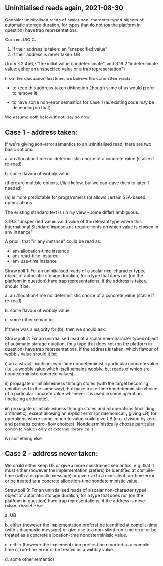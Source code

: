 Uninitialised reads again, 2021-08-30
-------------------------------------

Consider uninitialised reads of scalar non-character typed objects of
automatic storage duration, for types that do not (on the platform in
question) have trap representations.

Currrent ISO C:

1. if their address is taken: an "unspecified value"
2. if their address is never taken: UB

(from 6.2.4p6,7 "the initial value is indeterminate", and 3.19.2
"indeterminate value: either an unspecified value or a trap representation")

From the discussion last time, we believe the committee wants:

- to keep this address-taken distinction (though some of us would
  prefer to remove it).

- to have some non-error semantics for Case 1 (as existing code may be
  depending on that).

We assume both below.  If not, say so now. 


## Case 1 - address taken:

If we're giving non-error semantics to an uninitialised read, there are
two basic options:

a. an allocation-time nondeterministic choice of a concrete value
   (stable if re-read) 

b. some flavour of wobbly value

   (there are multiple options, i/ii/iii below, but we can leave them
   to later if needed)

(a) is more predictable for programmers
(b) allows certain SSA-based optimisations

The existing standard text is (in my view - some differ) ambiguous: 

  3.19.3 "unspecified value: valid value of the relevant type
  where this International Standard imposes no requirements on which
  value is chosen in any instance"

A priori, that "in any instance" could be read as:

  - any allocation-time instance 
  - any read-time instance 
  - any use-time instance 

Straw poll 1: For an uninitialised reads of a scalar non-character typed
object of automatic storage duration, for a type that does not (on the
platform in question) have trap representations, if the address is
taken, should it be:

a. an allocation-time nondeterministic choice of a concrete value (stable if re-read) 

b. some flavour of wobbly value

c. some other semantics


If there was a majority for (b), then we should ask:

Straw poll 2: For an uninitialised read of a scalar non-character typed
object of automatic storage duration, for a type that does not (on the
platform in question) have trap representations, if the address is
taken, which flavour of wobbly value should it be:

   i) an abstract-machine-read-time nondeterministic particular
   concrete value (i.e., a wobbly value which itself remains wobbly, but
   reads of which are nondeterministic concrete values).

   ii) propagate uninitialisedness through stores (with the target
   becoming uninitialised in the same way), but make a use-time
   nondeterministic choice of a particular concrete value whenever it is
   used in some operation (including arithmetic).

   iii) propagate uninitialisedness through stores and all operations
   (including arithmetic), except allowing an explicit error (or
   daemonically giving UB) for operations where some concrete value could
   give UB (e.g. division by zero, and perhaps control-flow choices).
   Nondeterministically choose particular concrete values only at
   external library calls.

   iv) something else
   

## Case 2 - address never taken:

We could either keep UB or give a more constrained semantics,
e.g. that it must either (however the implementation prefers) be
identified at compile-time (with a diagnostic message) or give rise to
a non-silent run-time error or be treated as a concrete
allocation-time nondeterministic value.

Straw poll 3: For an uninitialised reads of a scalar non-character typed
object of automatic storage duration, for a type that does not (on the
platform in question) have trap representations, if the address is
never taken, should it be:

a. UB

b. either (however the implementation prefers) be identified at
    compile-time (with a diagnostic message) or give rise to a
    non-silent run-time error or be treated as a concrete
    allocation-time nondeterministic value.

c. either (however the implementation prefers) be reported
    as a compile-time or run-time error or be treated as a wobbly value.

d. some other semantics


  
